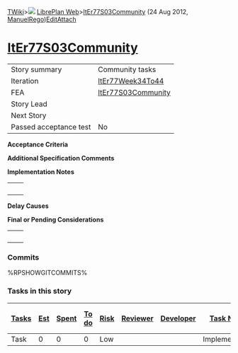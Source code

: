[TWiki](Main_WebHome)&gt;![](/twiki/pub/TWiki/TWikiDocGraphics/web-bg-small.gif) [LibrePlan Web](LibrePlan_WebHome)&gt;[ItEr77S03Community](LibrePlan_ItEr77S03Community "Topic revision: 1 (24 Aug 2012 - 16:26:41)") (24 Aug 2012, [ManuelRego](Main_ManuelRego))[Edit](LibrePlan_ItEr77S03Community?t=1520343702 "Edit this topic text")[Attach](/twiki/bin/attach/LibrePlan/ItEr77S03Community "Attach an image or document to this topic")  

 [ItEr77S03Community](LibrePlan_ItEr77S03Community)
===================================================

|                        |                                                    |
|------------------------|----------------------------------------------------|
| Story summary          | Community tasks                                    |
| Iteration              | [ItEr77Week34To44](LibrePlan_ItEr77Week34To44)     |
| FEA                    | [ItEr77S03Community](LibrePlan_ItEr77S03Community) |
| Story Lead             |                                                    |
| Next Story             |                                                    |
| Passed acceptance test | No                                                 |

**Acceptance Criteria**

**Additional Specification Comments**

**Implementation Notes**

|     |     |
|-----|-----|
|     |     |

**Delay Causes**

**Final or Pending Considerations**

|     |     |
|-----|-----|
|     |     |

###  Commits

%RPSHOWGITCOMMITS%

###  Tasks in this story

| [Tasks](LibrePlan_ItEr77S03Community?sortcol=0;table=2;up=0#sorted_table "Sort by this column") | [Est](LibrePlan_ItEr77S03Community?sortcol=1;table=2;up=0#sorted_table "Sort by this column") | [Spent](LibrePlan_ItEr77S03Community?sortcol=2;table=2;up=0#sorted_table "Sort by this column") | [To do](LibrePlan_ItEr77S03Community?sortcol=3;table=2;up=0#sorted_table "Sort by this column") | [Risk](LibrePlan_ItEr77S03Community?sortcol=4;table=2;up=0#sorted_table "Sort by this column") | [Reviewer](LibrePlan_ItEr77S03Community?sortcol=5;table=2;up=0#sorted_table "Sort by this column") | [Developer](LibrePlan_ItEr77S03Community?sortcol=6;table=2;up=0#sorted_table "Sort by this column") | [Task Name](LibrePlan_ItEr77S03Community?sortcol=7;table=2;up=0#sorted_table "Sort by this column") | [Start Date](LibrePlan_ItEr77S03Community?sortcol=8;table=2;up=0#sorted_table "Sort by this column") | [Est End Date](LibrePlan_ItEr77S03Community?sortcol=9;table=2;up=0#sorted_table "Sort by this column") | [End Date](LibrePlan_ItEr77S03Community?sortcol=10;table=2;up=0#sorted_table "Sort by this column") |
|-------------------------------------------------------------------------------------------------|-----------------------------------------------------------------------------------------------|-------------------------------------------------------------------------------------------------|-------------------------------------------------------------------------------------------------|------------------------------------------------------------------------------------------------|----------------------------------------------------------------------------------------------------|-----------------------------------------------------------------------------------------------------|-----------------------------------------------------------------------------------------------------|------------------------------------------------------------------------------------------------------|--------------------------------------------------------------------------------------------------------|-----------------------------------------------------------------------------------------------------|
| Task                                                                                            | 0                                                                                             | 0                                                                                               | 0                                                                                               | Low                                                                                            |                                                                                                    |                                                                                                     | Implementation                                                                                      |                                                                                                      |                                                                                                        |                                                                                                     |

